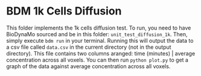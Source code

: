 # BDM 1k Cells Diffusion

This folder implements the 1k cells diffusion test. To run, you need to have
BioDynaMo sourced and be in this folder: `unit_test_diffusion_1k`. Then,
simply execute `bdm run` in your terminal. Running this will output the data to 
a csv file called `data.csv` in the current directory (not in the output directory).
This file contains two columns aranged: time (minutes) | average concentration across
all voxels. You can then run `python plot.py` to get a graph of the data against 
average concentration across all voxels. 
